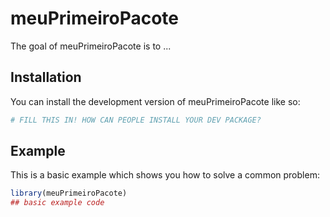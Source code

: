 
# meuPrimeiroPacote

<!-- badges: start -->
<!-- badges: end -->

The goal of meuPrimeiroPacote is to ...

## Installation

You can install the development version of meuPrimeiroPacote like so:

``` r
# FILL THIS IN! HOW CAN PEOPLE INSTALL YOUR DEV PACKAGE?
```

## Example

This is a basic example which shows you how to solve a common problem:

``` r
library(meuPrimeiroPacote)
## basic example code
```

